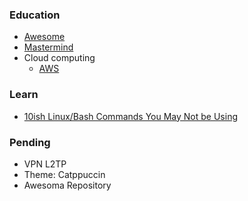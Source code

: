 
### Education
- [Awesome](https://github.com/sindresorhus/awesome)
- [Mastermind](https://www.mastermind.ac/)
- Cloud computing
	- [AWS](https://aws.amazon.com/training/)

### Learn
- [10ish Linux/Bash Commands You May Not be Using](https://www.youtube.com/watch?v=3JXS7BmubI0)

### Pending
- VPN L2TP
- Theme: Catppuccin
- Awesoma Repository





